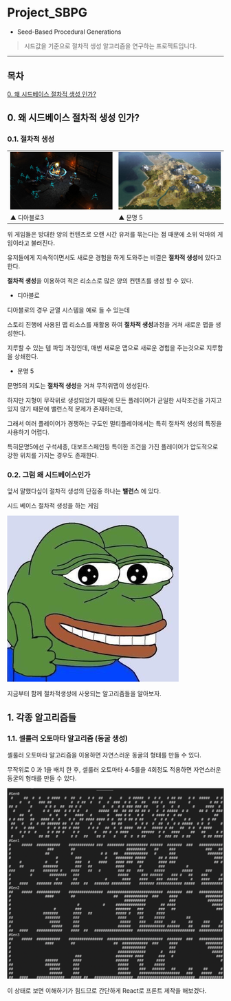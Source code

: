 # Project_SBPG
* Seed-Based Procedural Generations

> 시드값을 기준으로 절차적 생성 알고리즘을 연구하는 프로젝트입니다.  
---
## 목차

[0. 왜 시드베이스 절차적 생성 인가?](##0.-왜-시드베이스-절차적-생성-인가?)

## 0. 왜 시드베이스 절차적 생성 인가?

### 0.1. 절차적 생성

<table width="100%" text-align="center" >
    <tr>
        <td width="50%">
            <img src="./readmeimg/01diablo.jpg">
        </td>
        <td width="50%">
            <img src="./readmeimg/01civ.jpg">
        </td>
    </tr>
    <tr>
        <td>
            ▲ 디아블로3
        </td>
        <td>
            ▲ 문명 5
        </td>
    </tr>
</table>

위 게임들은 방대한 양의 컨텐츠로 오랜 시간 유저를 묶는다는 점 때문에 소위 악마의 게임이라고 불러진다. 

유저들에게 지속적이면서도 새로운 경험을 하게 도와주는 비결은 **절차적 생성**에 있다고 한다.

**절차적 생성**을 이용하여 적은 리소스로 많은 양의 컨텐츠를 생성 할 수 있다.

* 디아블로
 
 디아블로의 경우 균열 시스템을 예로 들 수 있는데
 
 스토리 진행에 사용된 맵 리소스를 재활용 하여 **절차적 생성**과정을 거쳐 새로운 맵을 생성한다.
 
 지루할 수 있는 템 파밍 과정인데, 매번 새로운 맵으로 새로운 경험을 주는것으로 지루함을 상쇄한다.
 
* 문명 5
 
 문명5의 지도는 **절차적 생성**을 거쳐 무작위맵이 생성된다.
 
 하지만 지형이 무작위로 생성되었기 때문에 모든 플레이어가 균일한 시작조건을 가지고있지 않기 때문에 밸런스적 문제가 존재하는데,
 
 그래서 여러 플레이어가 경쟁하는 구도인 멀티플레이에서는 특히 절차적 생성의 특징을 사용하기 어렵다. 
 
 특히문명5에선 구석세종, 대보초스페인등 특이한 조건을 가진 플레이어가 압도적으로 강한 위치를 가지는 경우도 존재한다.

### 0.2. 그럼 왜 시드베이스인가

앞서 말했다싶이 절차적 생성의 단점중 하나는 **밸런스** 에 있다.

시드 베이스 절차적 생성을 하는 게임 


![pepeb](./readmeimg/pepeb.jpg)

지금부터 함께 절차적생성에 사용되는 알고리즘들을 알아보자.

## 1. 각종 알고리즘들

### 1.1. 셀룰러 오토마타 알고리즘 (동굴 생성)

셀룰러 오토마타 알고리즘을 이용하면 자연스러운 동굴의 형태를 만들 수 있다.

무작위로 0 과 1을 배치 한 후, 셀룰러 오토마타 4-5룰을 4회정도 적용하면 자연스러운 동굴의 형태를 만들 수 있다.

![10](./readmeimg/10genjava.png)

이 상태로 보면 이해하기가 힘드므로 간단하게 React로 프론트 제작을 해보겠다.
